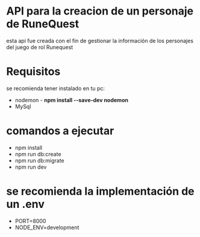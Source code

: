 # API para la creacion de un personaje de RuneQuest
esta api fue creada con el fin de gestionar la información de los personajes del juego de rol Runequest

# Requisitos
se recomienda tener instalado en tu pc:
  * nodemon - **npm install --save-dev nodemon**
  * MySql

# comandos a ejecutar
 * npm install
 * npm run db:create
 * npm run db:migrate
 * npm run dev

# se recomienda la implementación de un .env
 * PORT=8000
 * NODE_ENV=development



